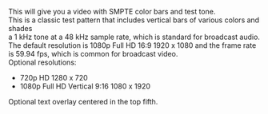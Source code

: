 This will give you a video with SMPTE color bars and test tone.
<br>
This is a classic test pattern that includes vertical bars of various colors and shades
<br>
a 1 kHz tone at a 48 kHz sample rate, which is standard for broadcast audio.
<br>
The default resolution is 1080p Full HD 16:9 1920 x 1080 and the frame rate is 59.94 fps, which is common for broadcast video.
<br>
Optional resolutions:
<ul>
<li>720p HD 1280 x 720</li>
<li>1080p Full HD Vertical 9:16 1080 x 1920</li>
</ul>
Optional text overlay centered in the top fifth.


